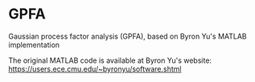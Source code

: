 # GPFA
Gaussian process factor analysis (GPFA), based on Byron Yu's MATLAB implementation

The original MATLAB code is available at Byron Yu's website:
https://users.ece.cmu.edu/~byronyu/software.shtml
